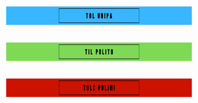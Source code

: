 
<p align="center">
<img height="50" style="align:center" src="https://github.com/fralabi/images/blob/main/COMPUTER_ENGINEERING/TOL%20UNIPA.png">
</p>
<br>
<p align="center">
<img height="50" style="align:center" src="https://github.com/fralabi/images/blob/main/COMPUTER_ENGINEERING/TIL%20POLITO.png">
</p>
<br>
<p align="center">
<img height="50" style="align:center" src="https://github.com/fralabi/images/blob/main/COMPUTER_ENGINEERING/TOLC%20POLIMI.png">
</p>
<br>
